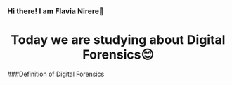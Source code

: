 ### Hi there! I am Flavia Nirere👋
<h1 align="center">
  <b>Today we are studying about Digital Forensics😊</b>  
</h1>

###Definition of Digital Forensics
<p></p>

